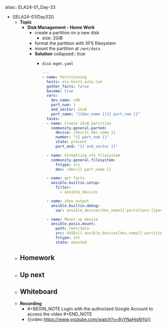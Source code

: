 alias:: ELA24-01_Day-33

- [[ELA24-01/Day33]]
	- **Topic**
		- **Disk Management - Home Work**
			- create a partition on a new disk
				- size: 2GiB
			- format the partition with XFS filesystem
			- mount the partition at `/mnt/data`
			- **Solution**
			  collapsed:: true
				- `disk-mgmt.yaml`
				  
				  ```yaml
				  ---
				  - name: Partitioning
				    hosts: ela-host1.auto.lan
				    gather_facts: false
				    become: true
				    vars:
				      dev_name: vdb
				      part_num: 1
				      end_sector: 2GiB
				      part_name: "{{dev_name }}{{ part_num }}"
				    tasks:
				    - name: Create 2GiB partition
				      community.general.parted:
				        device: /dev/{{ dev_name }}
				        number: "{{ part_num }}"
				        state: present
				        part_end: "{{ end_sector }}"
				  
				    - name: Formatting xfs filesystem
				      community.general.filesystem:
				        fstype: xfs
				        dev: /dev/{{ part_name }}
				  
				    - name: get facts
				      ansible.builtin.setup:
				        filter:
				          - ansible_devices
				  
				    - name: show output
				      ansible.builtin.debug:
				        var: ansible_devices[dev_name]['partitions'][part_name]['uuid']
				  
				    - name: Mount up device
				      ansible.posix.mount:
				        path: /mnt/data
				        src: UUID={{ ansible_devices[dev_name]['partitions'][part_name]['uuid'] }}
				        fstype: xfs
				        state: mounted
				  ```
	- **Homework**
		-
	- **Up next**
		-
	- **Whiteboard**
		-
	- **Recording**
		- #+BEGIN_NOTE
		  Login with the authorized Google Account to access the video
		  #+END_NOTE
		- {{video https://www.youtube.com/watch?v=8yYNaHjsNYg}}